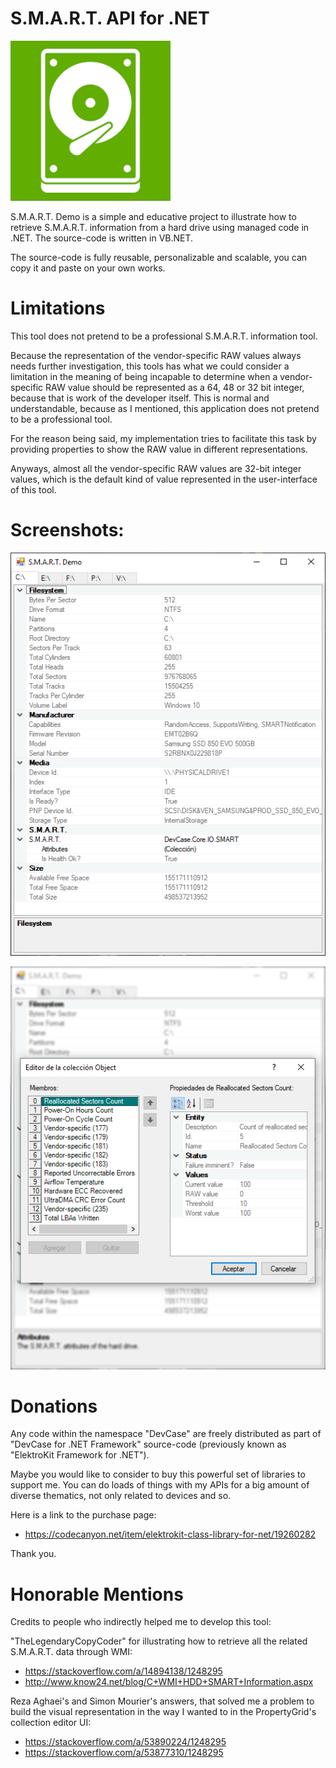 # S.M.A.R.T. API for .NET

![](Preview/App.png)

S.M.A.R.T. Demo is a simple and educative project to illustrate how to retrieve S.M.A.R.T. information from a hard drive using managed code in .NET. The source-code is written in VB.NET.

The source-code is fully reusable, personalizable and scalable, you can copy it and paste on your own works.

# Limitations

This tool does not pretend to be a professional S.M.A.R.T. information tool. 

Because the representation of the vendor-specific RAW values always needs further investigation, this tools has what we could consider a limitation in the meaning of being incapable to determine when a vendor-specific RAW value should be represented as a 64, 48 or 32 bit integer, because that is work of the developer itself. This is normal and understandable, because as I mentioned, this application does not pretend to be a professional tool.

For the reason being said, my implementation tries to facilitate this task by providing properties to show the RAW value in different representations. 

Anyways, almost all the vendor-specific RAW values are 32-bit integer values, which is the default kind of value represented in the user-interface of this tool.

# Screenshots:

![](Preview/Screenshot%201.png)

![](Preview/Screenshot%202.png)

# Donations

Any code within the namespace "DevCase" are freely distributed as part of "DevCase for .NET Framework" source-code (previously known as "ElektroKit Framework for .NET").
 
Maybe you would like to consider to buy this powerful set of libraries to support me. You can do loads of things with my APIs for a big amount of diverse thematics, not only related to devices and so.
 
Here is a link to the purchase page:

 - https://codecanyon.net/item/elektrokit-class-library-for-net/19260282

Thank you.

# Honorable Mentions

Credits to people who indirectly helped me to develop this tool:

"TheLegendaryCopyCoder" for illustrating how to retrieve all the related S.M.A.R.T. data through WMI:

 - https://stackoverflow.com/a/14894138/1248295
 - http://www.know24.net/blog/C+WMI+HDD+SMART+Information.aspx

Reza Aghaei's and Simon Mourier's answers, that solved me a problem to build the visual representation in the way I wanted to in the PropertyGrid's collection editor UI:

 - https://stackoverflow.com/a/53890224/1248295
 - https://stackoverflow.com/a/53877310/1248295

